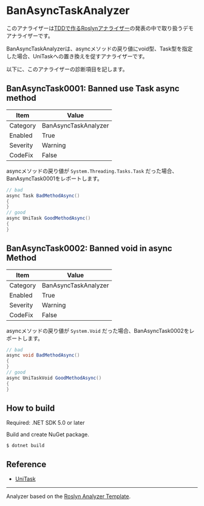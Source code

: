 # BanAsyncTaskAnalyzer

このアナライザーは[TDDで作るRoslynアナライザー](https://techcon2023.dena.dev/session/session3/)の発表の中で取り扱うデモアナライザーです。

BanAsyncTaskAnalyzerは、asyncメソッドの戻り値にvoid型、Task型を指定した場合、UniTaskへの置き換えを促すアナライザーです。

以下に、このアナライザーの診断項目を記します。

## BanAsyncTask0001: Banned use Task async method

| Item     | Value                |
|----------|----------------------|
| Category | BanAsyncTaskAnalyzer |
| Enabled  | True                 |
| Severity | Warning              |
| CodeFix  | False                |

asyncメソッドの戻り値が `System.Threading.Tasks.Task` だった場合、BanAsyncTask0001をレポートします。

```csharp
// bad
async Task BadMethodAsync()
{
}
// good
async UniTask GoodMethodAsync()
{
}
```

## BanAsyncTask0002: Banned void in async Method

| Item     | Value                |
|----------|----------------------|
| Category | BanAsyncTaskAnalyzer |
| Enabled  | True                 |
| Severity | Warning              |
| CodeFix  | False                |

asyncメソッドの戻り値が `System.Void` だった場合、BanAsyncTask0002をレポートします。

```csharp
// bad
async void BadMethodAsync()
{
}
// good
async UniTaskVoid GoodMethodAsync()
{
}
```

## How to build

Required: .NET SDK 5.0 or later

Build and create NuGet package.

```
$ dotnet build
```

## Reference

- [UniTask](https://github.com/Cysharp/UniTask.git)

---
Analyzer based on the [Roslyn Analyzer Template][template].

[template]: https://github.com/DeNA/RoslynAnalyzerTemplate

